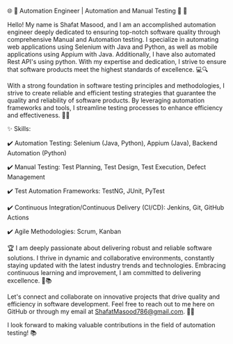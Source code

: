 🌐 🤖 Automation Engineer | Automation and Manual Testing 🔧 🚀

Hello! My name is Shafat Masood, and I am an accomplished automation engineer deeply dedicated to ensuring top-notch software quality through comprehensive Manual and Automation testing. I specialize in automating web applications using Selenium with Java and Python, as well as mobile applications using Appium with Java. Additionally, I have also automated Rest API's using python. With my expertise and dedication, I strive to ensure that software products meet the highest standards of excellence. 💻🔍


With a strong foundation in software testing principles and methodologies, I strive to create reliable and efficient testing strategies that guarantee the quality and reliability of software products. By leveraging automation frameworks and tools, I streamline testing processes to enhance efficiency and effectiveness. 🧪🔧

✨ Skills:

✔️ Automation Testing: Selenium (Java, Python), Appium (Java), Backend Automation (Python)

✔️ Manual Testing: Test Planning, Test Design, Test Execution, Defect Management

✔️ Test Automation Frameworks: TestNG, JUnit, PyTest

✔️ Continuous Integration/Continuous Delivery (CI/CD): Jenkins, Git, GitHub Actions

✔️ Agile Methodologies: Scrum, Kanban


🏆 I am deeply passionate about delivering robust and reliable software solutions. I thrive in dynamic and collaborative environments, constantly staying updated with the latest industry trends and technologies. Embracing continuous learning and improvement, I am committed to delivering excellence. 🌟📚


Let's connect and collaborate on innovative projects that drive quality and efficiency in software development. Feel free to reach out to me here on GitHub or through my email at ShafatMasood786@gmail.com. 📩🤝


I look forward to making valuable contributions in the field of automation testing! 📚
